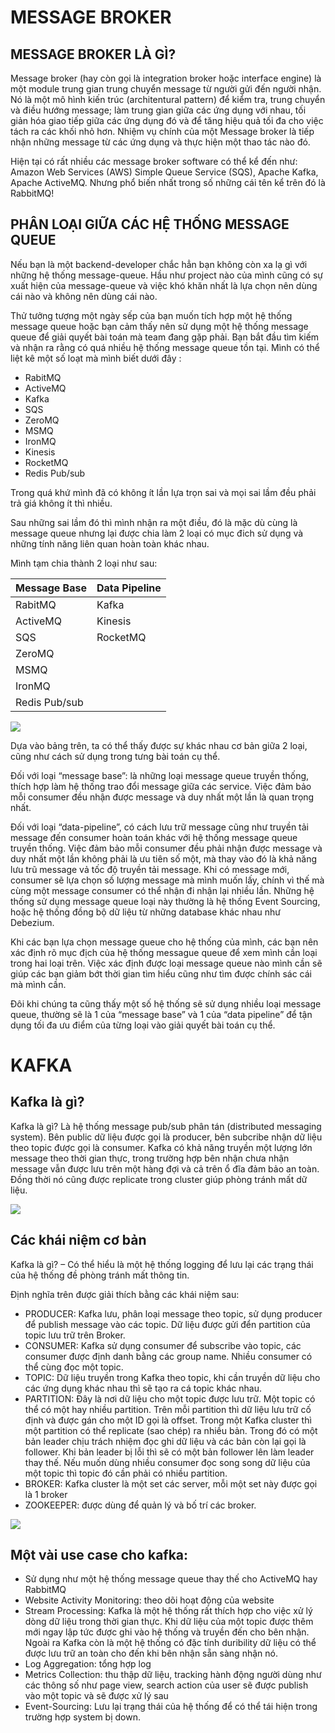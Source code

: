 # MESSAGE BROKER

## MESSAGE BROKER LÀ GÌ?

Message broker (hay còn gọi là integration broker hoặc interface engine) là một module trung gian trung chuyển message từ người gửi đến người nhận. Nó là một mô hình kiến trúc (architentural pattern) để kiểm tra, trung chuyển và điều hướng message; làm trung gian giữa các ứng dụng với nhau, tối giản hóa giao tiếp giữa các ứng dụng đó và để tăng hiệu quả tối đa cho việc tách ra các khối nhỏ hơn. Nhiệm vụ chính của một Message broker là tiếp nhận những message từ các ứng dụng và thực hiện một thao tác nào đó.

Hiện tại có rất nhiều các message broker software có thể kể đến như: Amazon Web Services (AWS) Simple Queue Service (SQS), Apache Kafka, Apache ActiveMQ. Nhưng phổ biến nhất trong số những cái tên kể trên đó là RabbitMQ!

## PHÂN LOẠI GIỮA CÁC HỆ THỐNG MESSAGE QUEUE

Nếu bạn là một backend-developer chắc hẳn bạn không còn xa lạ gì với những hệ thống message-queue. Hầu như project nào của mình cũng có sự xuất hiện của message-queue và việc khó khăn nhất là lựa chọn nên dùng cái nào và không nên dùng cái nào.

Thử tưởng tượng một ngày sếp của bạn muốn tích hợp một hệ thống message queue hoặc bạn cảm thấy nên sử dụng một hệ thống message queue để giải quyết bài toán mà team đang gặp phải. Bạn bắt đầu tìm kiếm và nhận ra rằng có quá nhiều hệ thống message queue tồn tại. Mình có thể liệt kê một số loạt mà mình biết dưới đây :

- RabitMQ
- ActiveMQ
- Kafka
- SQS
- ZeroMQ
- MSMQ
- IronMQ
- Kinesis
- RocketMQ
- Redis Pub/sub

Trong quá khứ mình đã có không ít lần lựa trọn sai và mọi sai lầm đều phải trả giá không ít thì nhiều.

Sau những sai lầm đó thì mình nhận ra một điều, đó là mặc dù cùng là message queue nhưng lại được chia làm 2 loại có mục đich sử dụng và những tính năng liên quan hoàn toàn khác nhau.

Mình tạm chia thành 2 loại như sau:

|  Message Base  | Data Pipeline  |
| ------------ | ------------ |
| RabitMQ  |  	Kafka |
| ActiveMQ  | 	Kinesis  |
|  SQS | 	RocketMQ  |
|  ZeroMQ |   |
| MSMQ  |   |
| IronMQ  |   |
| Redis Pub/sub  |   |

![](https://topdev.vn/blog/wp-content/uploads/2021/01/16-1.png)

Dựa vào bảng trên, ta có thể thấy được sự khác nhau cơ bản giữa 2 loại, cũng như cách sử dụng trong tưng bài toán cụ thể.

Đối với loại “message base”: là những loại message queue truyền thống, thích hợp làm hệ thống trao đổi message giữa các service. Việc đảm bảo mỗi consumer đều nhận được message và duy nhất một lần là quan trọng nhất.

Đối với loại “data-pipeline”, có cách lưu trữ message cũng như truyền tải message đến consumer hoàn toán khác với hệ thống message queue truyền thống. Việc đảm bảo mỗi consumer đều phải nhận được message và duy nhất một lần không phải là ưu tiên số một, mà thay vào đó là khả năng lưu trũ message vả tốc độ truyền tải message. Khi có message mới, consumer sẽ lựa chọn số lượng message mà mình muốn lấy, chính vì thế mà cùng một message consumer có thể nhận đi nhận lại nhiều lần. Những hệ thống sử dụng message queue loại này thường là hệ thống Event Sourcing, hoặc hệ thống đồng bộ dữ liệu từ những database khác nhau như Debezium.

Khi các bạn lựa chọn message queue cho hệ thống của mình, các bạn nên xác định rõ mục địch của hệ thống messague queue để xem mình cần loại trong hai loại trên. Việc xác định được loại message queue nào mình cần sẽ giúp các bạn giảm bớt thời gian tìm hiểu cũng như tìm được chính sác cái mà mình cần.

Đôi khi chúng ta cũng thấy một số hệ thống sẽ sử dụng nhiều loại message queue, thường sẽ là 1 của “message base” và 1 của “data pipeline” để tận dụng tối đa ưu điểm của từng loại vào giải quyết bài toán cụ thể.

# KAFKA

## Kafka là gì?

Kafka là gì? Là hệ thống message pub/sub phân tán (distributed messaging system). Bên public dữ liệu được gọi là producer, bên subcribe nhận dữ liệu theo topic được gọi là consumer. Kafka có khả năng truyền một lượng lớn message theo thời gian thực, trong trường hợp bên nhận chưa nhận message vẫn được lưu trên một hàng đợi và cả trên ổ đĩa đảm bảo an toàn. Đồng thời nó cũng được replicate trong cluster giúp phòng tránh mất dữ liệu.

![](https://topdev.vn/blog/wp-content/uploads/2019/05/kafka-simple.png)

## Các khái niệm cơ bản

Kafka là gì? – Có thể hiểu là một hệ thống logging để lưu lại các trạng thái của hệ thống đề phòng tránh mất thông tin.

Định nghĩa trên được giải thích bằng các khái niệm sau:

- PRODUCER: Kafka lưu, phân loại message theo topic, sử dụng producer để publish message vào các topic. Dữ liệu được gửi đển partition của topic lưu trữ trên Broker.
- CONSUMER: Kafka sử dụng consumer để subscribe vào topic, các consumer được định danh bằng các group name. Nhiều consumer có thể cùng đọc một topic.
- TOPIC: Dữ liệu truyền trong Kafka theo topic, khi cần truyền dữ liệu cho các ứng dụng khác nhau thì sẽ tạo ra cá topic khác nhau.
- PARTITION: Đây là nơi dữ liệu cho một topic được lưu trữ. Một topic có thể có một hay nhiều partition. Trên mỗi partition thì dữ liệu lưu trữ cố định và được gán cho một ID gọi là offset. Trong một Kafka cluster thì một partition có thể replicate (sao chép) ra nhiều bản. Trong đó có một bản leader chịu trách nhiệm đọc ghi dữ liệu và các bản còn lại gọi là follower. Khi bản leader bị lỗi thì sẽ có một bản follower lên làm leader thay thế. Nếu muốn dùng nhiều consumer đọc song song dữ liệu của một topic thì topic đó cần phải có nhiều partition.
- BROKER: Kafka cluster là một set các server, mỗi một set này được gọi là 1 broker
- ZOOKEEPER: được dùng để quản lý và bố trí các broker.

![](https://topdev.vn/blog/wp-content/uploads/2019/05/kafka-structure.png)

## Một vài use case cho kafka:

- Sử dụng như một hệ thống message queue thay thế cho ActiveMQ hay RabbitMQ
- Website Activity Monitoring: theo dõi hoạt động của website
- Stream Processing: Kafka là một hệ thống rất thích hợp cho việc xử lý dòng dữ liệu trong thời gian thực. Khi dữ liệu của một topic được thêm mới ngay lập tức được ghi vào hệ thống và truyền đến cho bên nhận. Ngoài ra Kafka  còn là một hệ thống có đặc tính duribility dữ liệu có thể được lưu trữ an toàn cho đến khi bên nhận sẵn sàng nhận nó.
- Log Aggregation: tổng hợp log
- Metrics Collection: thu thập dữ liệu, tracking hành động người dùng như các thông số như page view, search action của user sẽ được publish vào một topic và sẽ được xử lý sau
- Event-Sourcing: Lưu lại trạng thái của hệ thống để có thể tái hiện trong trường hợp system bị down.

